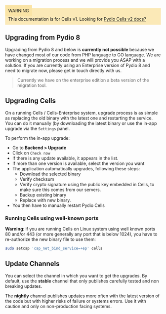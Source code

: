 <div style="background-color: #fbe9b7;font-size: 14px;">
<span style="background-color: #fae4a6;padding: 10px;">WARNING</span>
<span style="padding: 10px;display: inline-block;">This documentation is for Cells v1. Looking for <a href="https://pydio.com/en/docs/cells/v2/quick-start">Pydio Cells v2 docs?</a></span>
</div>

## Upgrading from Pydio 8

Upgrading from Pydio 8 and below is **currently not possible** because we have changed most of our code from PHP language to GO language. We are working on a migration process and we will provide you ASAP with a solution. If you are currently using an Enterprise version of Pydio 8 and need to migrate now, please get in touch directly with us.

> Currently we have on the enterprise edition a beta version of the migration tool.

## Upgrading Cells

On a running Cells / Cells-Enterprise system, upgrade process is as simple as replacing the old binary with the latest one and restarting the service. You can do it manually (by downloading the latest binary or use the in-app upgrade via the `Settings` panel.

To perform the in-app upgrade:

- Go to **Backend > Upgrade**
- Click on `Check now`
- If there is any update available, it appears in the list.
- If more than one version is available, select the version you want
- The application automatically upgrades, following these steps:
  - Download the selected binary
  - Verify checksum
  - Verify crypto signature using the public key embedded in Cells, to make sure this comes from our servers.
  - Backup existing binary
  - Replace with new binary.
- You then have to manually restart Pydio Cells

### Running Cells using well-known ports

**Warning**: if you are running Cells on Linux system using well known ports 80 and/or 443 (or more generally any port that is below 1024), you have to re-authorize the new binary file to use them:

```sh
sudo setcap 'cap_net_bind_service=+ep' cells
```

## Update Channels

You can select the channel in which you want to get the upgrades. By default, use the **stable** channel that only publishes carefully tested and non breaking updates.

The **nightly** channel publishes updates more often with the latest version of the code but with higher risks of failure or systems errors. Use it with caution and only on non-production facing systems.
